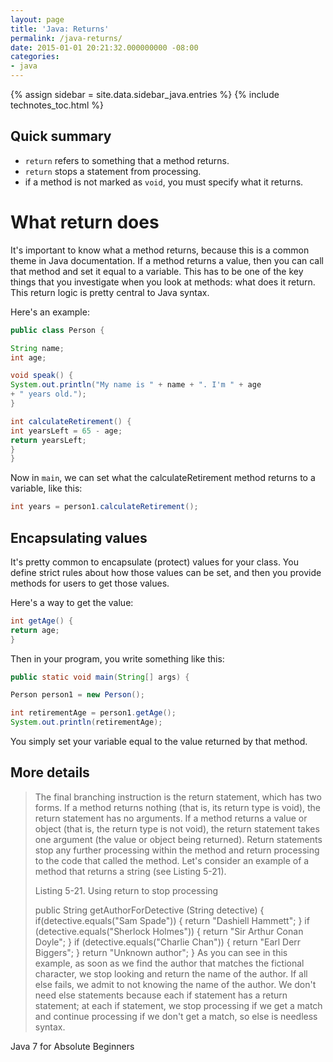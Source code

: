 ```yaml
---
layout: page
title: 'Java: Returns'
permalink: /java-returns/
date: 2015-01-01 20:21:32.000000000 -08:00
categories:
- java
---
```

{% assign sidebar = site.data.sidebar_java.entries %}
{% include technotes_toc.html %}
## Quick summary

* `return` refers to something that a method returns.
* `return` stops a statement from processing.
* if a method is not marked as `void`, you must specify what it returns.

# What return does

It's important to know what a method returns, because this is a common theme in Java documentation. If a method returns a value, then you can call that method and set it equal to a variable. This has to be one of the key things that you investigate when you look at methods: what does it return. This return logic is pretty central to Java syntax.

Here's an example:

```java
public class Person {

String name;
int age;

void speak() {
System.out.println("My name is " + name + ". I'm " + age
+ " years old.");
}

int calculateRetirement() {
int yearsLeft = 65 - age;
return yearsLeft;
}
}
```

Now in `main`, we can set what the calculateRetirement method returns to a variable, like this:

```java
int years = person1.calculateRetirement();
```

## Encapsulating values

It's pretty common to encapsulate (protect) values for your class. You define strict rules about how those values can be set, and then you provide methods for users to get those values.

Here's a way to get the value:

```java
int getAge() {
return age;
}
```

Then in your program, you write something like this:

```java
public static void main(String[] args) {

Person person1 = new Person();

int retirementAge = person1.getAge();
System.out.println(retirementAge);
```

You simply set your variable equal to the value returned by that method.

## More details

> The final branching instruction is the return statement, which has two forms. If a method returns nothing (that is, its return type is void), the return statement has no arguments. If a method returns a value or object (that is, the return type is not void), the return statement takes one argument (the value or object being returned). Return statements stop any further processing within the method and return processing to the code that called the method. Let's consider an example of a method that returns a string (see Listing 5-21).
>
> Listing 5-21\. Using return to stop processing
>
> public String getAuthorForDetective (String detective) {
>  if(detective.equals("Sam Spade")) {
>  return "Dashiell Hammett";
>  }
>  if (detective.equals("Sherlock Holmes")) {
>  return "Sir Arthur Conan Doyle";
>  }
>  if (detective.equals("Charlie Chan")) {
>  return "Earl Derr Biggers";
>  }
>  return "Unknown author";
>  }
>  As you can see in this example, as soon as we find the author that matches the fictional character, we stop looking and return the name of the author. If all else fails, we admit to not knowing the name of the author. We don't need else statements because each if statement has a return statement; at each if statement, we stop processing if we get a match and continue processing if we don't get a match, so else is needless syntax.

Java 7 for Absolute Beginners